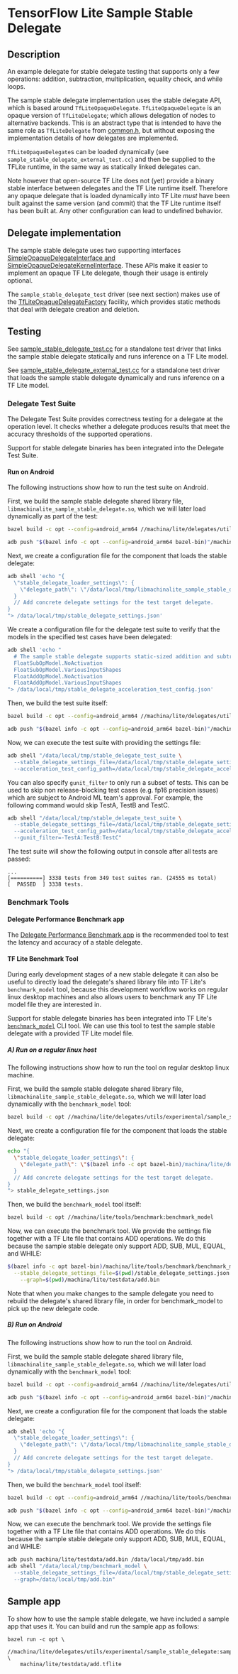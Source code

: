 # TensorFlow Lite Sample Stable Delegate

## Description

An example delegate for stable delegate testing that supports only a few
operations: addition, subtraction, multiplication, equality check, and while
loops.

The sample stable delegate implementation uses the stable delegate API, which is
based around `TfLiteOpaqueDelegate`. `TfLiteOpaqueDelegate` is an opaque version
of `TfLiteDelegate`; which allows delegation of nodes to alternative backends.
This is an abstract type that is intended to have the same role as
`TfLiteDelegate` from
[common.h](https://github.com/machina/machina/blob/master/machina/lite/c/common.h),
but without exposing the implementation details of how delegates are
implemented.

`TfLiteOpaqueDelegate`s can be loaded dynamically (see
`sample_stable_delegate_external_test.cc`) and then be supplied to the TFLite
runtime, in the same way as statically linked delegates can.

Note however that open-source TF Lite does not (yet) provide a binary stable
interface between delegates and the TF Lite runtime itself. Therefore any opaque
delegate that is loaded dynamically into TF Lite *must* have been built against
the same version (and commit) that the TF Lite runtime itself has been built at.
Any other configuration can lead to undefined behavior.

## Delegate implementation

The sample stable delegate uses two supporting interfaces
[SimpleOpaqueDelegateInterface and SimpleOpaqueDelegateKernelInterface](https://github.com/machina/machina/blob/master/machina/lite/delegates/utils/simple_opaque_delegate.h).
These APIs make it easier to implement an opaque TF Lite delegate, though their
usage is entirely optional.

The `sample_stable_delegate_test` driver (see next section) makes use of the
[TfLiteOpaqueDelegateFactory](https://github.com/machina/machina/blob/master/machina/lite/delegates/utils/simple_opaque_delegate.h)
facility, which provides static methods that deal with delegate creation and
deletion.

## Testing

See
[sample_stable_delegate_test.cc](https://github.com/machina/machina/blob/master/machina/lite/delegates/utils/experimental/sample_stable_delegate/sample_stable_delegate_test.cc)
for a standalone test driver that links the sample stable delegate statically
and runs inference on a TF Lite model.

See
[sample_stable_delegate_external_test.cc](https://github.com/machina/machina/blob/master/machina/lite/delegates/utils/experimental/sample_stable_delegate/sample_stable_delegate_external_test.cc)
for a standalone test driver that loads the sample stable delegate dynamically
and runs inference on a TF Lite model.

### Delegate Test Suite

The Delegate Test Suite provides correctness testing for a delegate at the
operation level. It checks whether a delegate produces results that meet the
accuracy thresholds of the supported operations.

Support for stable delegate binaries has been integrated into the Delegate Test
Suite.

#### Run on Android

The following instructions show how to run the test suite on Android.

First, we build the sample stable delegate shared library file,
`libmachinalite_sample_stable_delegate.so`, which we will later load
dynamically as part of the test:

```bash
bazel build -c opt --config=android_arm64 //machina/lite/delegates/utils/experimental/sample_stable_delegate:machinalite_sample_stable_delegate

adb push "$(bazel info -c opt --config=android_arm64 bazel-bin)"/machina/lite/delegates/utils/experimental/sample_stable_delegate/libmachinalite_sample_stable_delegate.so /data/local/tmp
```

Next, we create a configuration file for the component that loads the stable
delegate:

```bash
adb shell 'echo "{
  \"stable_delegate_loader_settings\": {
    \"delegate_path\": \"/data/local/tmp/libmachinalite_sample_stable_delegate.so\"
  }
  // Add concrete delegate settings for the test target delegate.
}
"> /data/local/tmp/stable_delegate_settings.json'
```

We create a configuration file for the delegate test suite to verify that the
models in the specified test cases have been delegated:

```bash
adb shell 'echo "
  # The sample stable delegate supports static-sized addition and subtraction operations.
  FloatSubOpModel.NoActivation
  FloatSubOpModel.VariousInputShapes
  FloatAddOpModel.NoActivation
  FloatAddOpModel.VariousInputShapes
"> /data/local/tmp/stable_delegate_acceleration_test_config.json'
```

Then, we build the test suite itself:

```bash
bazel build -c opt --config=android_arm64 //machina/lite/delegates/utils/experimental/stable_delegate:stable_delegate_test_suite

adb push "$(bazel info -c opt --config=android_arm64 bazel-bin)"/machina/lite/delegates/utils/experimental/stable_delegate/stable_delegate_test_suite /data/local/tmp
```

Now, we can execute the test suite with providing the settings file:

```bash
adb shell "/data/local/tmp/stable_delegate_test_suite \
  --stable_delegate_settings_file=/data/local/tmp/stable_delegate_settings.json \
  --acceleration_test_config_path=/data/local/tmp/stable_delegate_acceleration_test_config.json"
```

You can also specify `gunit_filter` to only run a subset of tests. This can be
used to skip non release-blocking test cases (e.g. fp16 precision issues) which
are subject to Android ML team's approval. For example, the following command
would skip TestA, TestB and TestC.

```bash
adb shell "/data/local/tmp/stable_delegate_test_suite \
  --stable_delegate_settings_file=/data/local/tmp/stable_delegate_settings.json \
  --acceleration_test_config_path=/data/local/tmp/stable_delegate_acceleration_test_config.json \
  --gunit_filter=-TestA:TestB:TestC"
```

The test suite will show the following output in console after all tests are
passed:

```
...
[==========] 3338 tests from 349 test suites ran. (24555 ms total)
[  PASSED  ] 3338 tests.
```

### Benchmark Tools

#### Delegate Performance Benchmark app

The
[Delegate Performance Benchmark app](https://github.com/machina/machina/blob/master/machina/lite/tools/benchmark/experimental/delegate_performance/android/README.md)
is the recommended tool to test the latency and accuracy of a stable delegate.

#### TF Lite Benchmark Tool

During early development stages of a new stable delegate it can also be useful
to directly load the delegate's shared library file into TF Lite's
`benchmark_model` tool, because this development workflow works on regular linux
desktop machines and also allows users to benchmark any TF Lite model file they
are interested in.

Support for stable delegate binaries has been integrated into TF Lite's
[`benchmark_model`](https://github.com/machina/machina/tree/master/machina/lite/tools/benchmark)
CLI tool. We can use this tool to test the sample stable delegate with a
provided TF Lite model file.

##### A) Run on a regular linux host

The following instructions show how to run the tool on regular desktop linux
machine.

First, we build the sample stable delegate shared library file,
`libmachinalite_sample_stable_delegate.so`, which we will later load
dynamically with the `benchmark_model` tool:

```bash
bazel build -c opt //machina/lite/delegates/utils/experimental/sample_stable_delegate:machinalite_sample_stable_delegate
```

Next, we create a configuration file for the component that loads the stable
delegate:

```bash
echo "{
  \"stable_delegate_loader_settings\": {
    \"delegate_path\": \"$(bazel info -c opt bazel-bin)/machina/lite/delegates/utils/experimental/sample_stable_delegate/libmachinalite_sample_stable_delegate.so\"
  }
  // Add concrete delegate settings for the test target delegate.
}
"> stable_delegate_settings.json
```

Then, we build the `benchmark_model` tool itself:

```bash
bazel build -c opt //machina/lite/tools/benchmark:benchmark_model
```

Now, we can execute the benchmark tool. We provide the settings file together
with a TF Lite file that contains ADD operations. We do this because the sample
stable delegate only support ADD, SUB, MUL, EQUAL, and WHILE:

```bash
$(bazel info -c opt bazel-bin)/machina/lite/tools/benchmark/benchmark_model \
  --stable_delegate_settings_file=$(pwd)/stable_delegate_settings.json \
    --graph=$(pwd)/machina/lite/testdata/add.bin
```

Note that when you make changes to the sample delegate you need to rebuild the
delegate's shared library file, in order for benchmark_model to pick up the new
delegate code.

##### B) Run on Android

The following instructions show how to run the tool on Android.

First, we build the sample stable delegate shared library file,
`libmachinalite_sample_stable_delegate.so`, which we will later load
dynamically with the `benchmark_model` tool:

```bash
bazel build -c opt --config=android_arm64 //machina/lite/delegates/utils/experimental/sample_stable_delegate:machinalite_sample_stable_delegate

adb push "$(bazel info -c opt --config=android_arm64 bazel-bin)"/machina/lite/delegates/utils/experimental/sample_stable_delegate/libmachinalite_sample_stable_delegate.so /data/local/tmp
```

Next, we create a configuration file for the component that loads the stable
delegate:

```bash
adb shell 'echo "{
  \"stable_delegate_loader_settings\": {
    \"delegate_path\": \"/data/local/tmp/libmachinalite_sample_stable_delegate.so\"
  }
  // Add concrete delegate settings for the test target delegate.
}
"> /data/local/tmp/stable_delegate_settings.json'
```

Then, we build the `benchmark_model` tool itself:

```bash
bazel build -c opt --config=android_arm64 //machina/lite/tools/benchmark:benchmark_model

adb push "$(bazel info -c opt --config=android_arm64 bazel-bin)"/machina/lite/tools/benchmark/benchmark_model /data/local/tmp
```

Now, we can execute the benchmark tool. We provide the settings file together
with a TF Lite file that contains ADD operations. We do this because the sample
stable delegate only support ADD, SUB, MUL, EQUAL, and WHILE:

```bash
adb push machina/lite/testdata/add.bin /data/local/tmp/add.bin
adb shell "/data/local/tmp/benchmark_model \
  --stable_delegate_settings_file=/data/local/tmp/stable_delegate_settings.json \
  --graph=/data/local/tmp/add.bin"
```

## Sample app

To show how to use the sample stable delegate, we have included a sample app
that uses it.  You can build and run the sample app as follows:

```
bazel run -c opt \
    //machina/lite/delegates/utils/experimental/sample_stable_delegate:sample_app_using_stable_delegate \
    machina/lite/testdata/add.tflite
```
